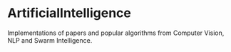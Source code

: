 # ArtificialIntelligence
Implementations of papers and popular algorithms from Computer Vision, NLP and Swarm Intelligence.

